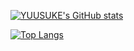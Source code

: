 [![YUUSUKE's GitHub stats](https://github-readme-stats.vercel.app/api?username=S-guchi&theme=vue-dark&show_icons=true)](https://github.com/S-guchi/github-readme-stats)

[![Top Langs](https://github-readme-stats.vercel.app/api/top-langs/?username=S-guchi&theme=vue-dark&show_icons=true&layout=compact)](https://github.com/S-guchi/github-readme-stats)
